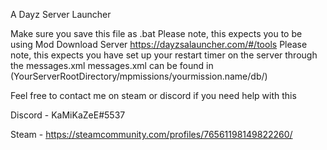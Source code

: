 A Dayz Server Launcher

Make sure you save this file as .bat
Please note, this expects you to be using Mod Download Server https://dayzsalauncher.com/#/tools
Please note, this expects you have set up your restart timer on the server through the messages.xml 
messages.xml can be found in (YourServerRootDirectory/mpmissions/yourmission.name/db/)

Feel free to contact me on steam or discord if you need help with this

Discord - KaMiKaZeE#5537

Steam - https://steamcommunity.com/profiles/76561198149822260/
